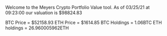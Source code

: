 Welcome to the Meyers Crypto Portfolio Value tool. 
As of 03/25/21 at 09:23:00 our valuation is $98824.83 

BTC Price = $52158.93
 ETH Price = $1614.85
BTC Holdings = 1.06BTC
 ETH holdings = 26.960005962ETH 
